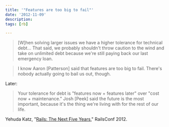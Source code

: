 ```yaml
---
title: '"Features are too big to fail"'
date: '2012-11-09'
description:
tags: [rb]

---
```

>[W]hen solving larger issues we have a higher tolerance for technical debt...  That said, we probably shouldn't throw caution to the wind and take on unlimited debt because we're still paying back our last emergency loan.

> I know Aaron [Patterson] said that features are too big to fail.  There's nobody actually going to bail us out, though.

Later:

> Your tolerance for debt is "features now + features later" over "cost now + maintenance."  Josh [Peek] said the future is the most important, because it's the thing we're living with for the rest of our life.

Yehuda Katz, "[Rails: The Next Five Years](https://www.youtube.com/watch?v=UlMpIHH1K5s)," RailsConf 2012.
